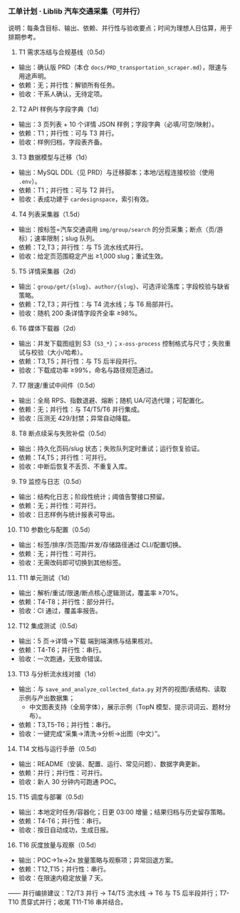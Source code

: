 ### 工单计划 · Liblib 汽车交通采集（可并行）

说明：每条含目标、输出、依赖、并行性与验收要点；时间为理想人日估算，用于排期参考。

1) T1 需求冻结与合规基线（0.5d）
- 输出：确认版 PRD（本仓 `docs/PRD_transportation_scraper.md`），限速与用途声明。
- 依赖：无；并行性：解锁所有任务。
- 验收：干系人确认，无待定项。

2) T2 API 样例与字段字典（1d）
- 输出：3 页列表 + 10 个详情 JSON 样例；字段字典（必填/可空/映射）。
- 依赖：T1；并行性：可与 T3 并行。
- 验收：样例归档，字段表齐备。

3) T3 数据模型与迁移（1d）
- 输出：MySQL DDL（见 PRD）与迁移脚本；本地/远程连接校验（使用 `.env`）。
- 依赖：T1；并行性：可与 T2 并行。
- 验收：表成功建于 `cardesignspace`，索引有效。

4) T4 列表采集器（1.5d）
- 输出：按标签=汽车交通调用 `img/group/search` 的分页采集；断点（页/游标）；速率限制；slug 队列。
- 依赖：T2,T3；并行性：与 T5 流水线式并行。
- 验收：给定页范围稳定产出 ≥1,000 slug；重试生效。

5) T5 详情采集器（2d）
- 输出：`group/get/{slug}`、`author/{slug}`、可选评论落库；字段校验与缺省策略。
- 依赖：T2,T3；并行性：与 T4 流水线；与 T6 局部并行。
- 验收：随机 200 条详情字段齐全率 ≥98%。

6) T6 媒体下载器（2d）
- 输出：并发下载图组到 S3（`S3_*`）；`x-oss-process` 控制格式与尺寸；失败重试与校验（大小/哈希）。
- 依赖：T3,T5；并行性：与 T5 后半段并行。
- 验收：下载成功率 ≥99%，命名与路径规范通过。

7) T7 限速/重试中间件（0.5d）
- 输出：全局 RPS、指数退避、熔断；随机 UA/可选代理；可配置化。
- 依赖：无；并行性：与 T4/T5/T6 并行集成。
- 验收：压测无 429/封禁；异常自动降载。

8) T8 断点续采与失败补偿（0.5d）
- 输出：持久化页码/slug 状态；失败队列定时重试；运行恢复验证。
- 依赖：T4,T5；并行性：可并行。
- 验收：中断后恢复不丢页、不重复入库。

9) T9 监控与日志（0.5d）
- 输出：结构化日志；阶段性统计；阈值告警接口预留。
- 依赖：无；并行性：可并行。
- 验收：日志样例与统计报表可导出。

10) T10 参数化与配置（0.5d）
- 输出：标签/排序/页范围/并发/存储路径通过 CLI/配置切换。
- 依赖：无；并行性：可并行。
- 验收：无需改码即可切换到其他标签。

11) T11 单元测试（1d）
- 输出：解析/重试/限速/断点核心逻辑测试，覆盖率 ≥70%。
- 依赖：T4-T8；并行性：部分并行。
- 验收：CI 通过，覆盖率报告。

12) T12 集成测试（0.5d）
- 输出：5 页→详情→下载 端到端演练与结果核对。
- 依赖：T4-T6；并行性：串行。
- 验收：一次跑通，无致命错误。

13) T13 与分析流水线对接（1d）
- 输出：与 `save_and_analyze_collected_data.py` 对齐的视图/表结构、读取示例与产出数据集；
  - 中文图表支持（全局字体），展示示例（TopN 模型、提示词词云、题材分布）。
- 依赖：T3,T5-T6；并行性：串行。
- 验收：一键完成“采集→清洗→分析→出图（中文）”。

14) T14 文档与运行手册（0.5d）
- 输出：README（安装、配置、运行、常见问题）、数据字典更新。
- 依赖：并行；并行性：可并行。
- 验收：新人 30 分钟内可跑通 POC。

15) T15 调度与部署（0.5d）
- 输出：本地定时任务/容器化；日更 03:00 增量；结果归档与历史留存策略。
- 依赖：T4-T6；并行性：串行。
- 验收：按日自动成功，生成日报。

16) T16 灰度放量与观察（0.5d）
- 输出：POC→1x→2x 放量策略与观察项；异常回退方案。
- 依赖：T12,T15；并行性：串行。
- 验收：在限速内稳定放量 7 天。

——
并行编排建议：T2/T3 并行 → T4/T5 流水线 → T6 与 T5 后半段并行；T7-T10 贯穿式并行；收尾 T11-T16 串并结合。


